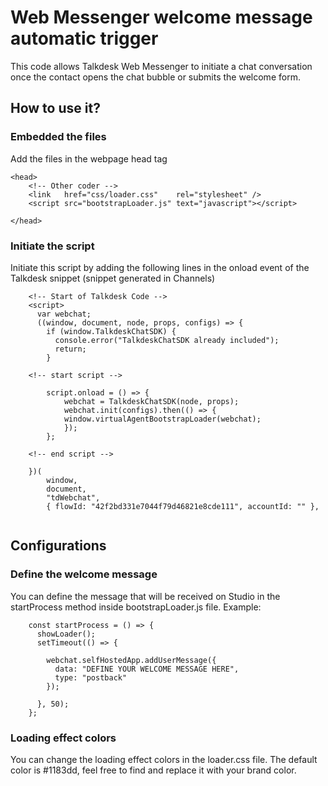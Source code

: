 # Web Messenger welcome message automatic trigger
This code allows Talkdesk Web Messenger to initiate a chat conversation once the contact opens the chat bubble or submits the welcome form.

## How to use it?

### Embedded the files
Add the files in the webpage head tag
```
<head>
	<!-- Other coder -->
	<link   href="css/loader.css"    rel="stylesheet" />
    <script src="bootstrapLoader.js" text="javascript"></script>

</head>
```

### Initiate the script
Initiate this script by adding the following lines in the onload event of the Talkdesk snippet (snippet generated in Channels)

```
    <!-- Start of Talkdesk Code -->
    <script>
      var webchat;
      ((window, document, node, props, configs) => {
        if (window.TalkdeskChatSDK) {
          console.error("TalkdeskChatSDK already included");
          return;
        }

	<!-- start script -->

		script.onload = () => {
			webchat = TalkdeskChatSDK(node, props);
			webchat.init(configs).then(() => {
			window.virtualAgentBootstrapLoader(webchat);
			});
		};

	<!-- end script -->

	})(
		window,
		document,
		"tdWebchat",
		{ flowId: "42f2bd331e7044f79d46821e8cde111", accountId: "" },


``` 

## Configurations

### Define the welcome message
You can define the message that will be received on Studio in the startProcess method inside bootstrapLoader.js file. Example:
```
	const startProcess = () => {
	  showLoader();
	  setTimeout(() => {
		
		webchat.selfHostedApp.addUserMessage({
		  data: "DEFINE YOUR WELCOME MESSAGE HERE",
		  type: "postback"
		});

	  }, 50);
	};

```


### Loading effect colors
You can change the loading effect colors in the loader.css file.
The default color is #1183dd, feel free to find and replace it with your brand color.